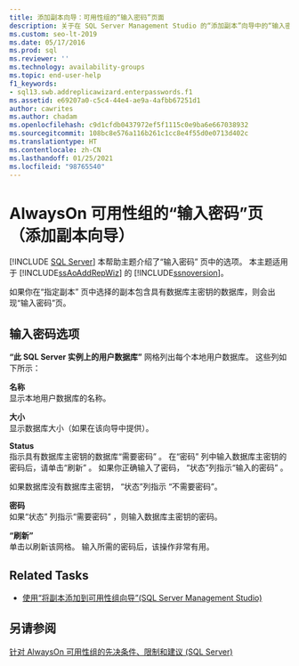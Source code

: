 ```yaml
---
title: 添加副本向导：可用性组的“输入密码”页面
description: 关于在 SQL Server Management Studio 的“添加副本”向导中的“输入密码”页上找到的属性的说明。
ms.custom: seo-lt-2019
ms.date: 05/17/2016
ms.prod: sql
ms.reviewer: ''
ms.technology: availability-groups
ms.topic: end-user-help
f1_keywords:
- sql13.swb.addreplicawizard.enterpasswords.f1
ms.assetid: e69207a0-c5c4-44e4-ae9a-4afbb67251d1
author: cawrites
ms.author: chadam
ms.openlocfilehash: c9d1cfdb0437972ef5f1115c0e9ba6e667038932
ms.sourcegitcommit: 108bc8e576a116b261c1cc8e4f55d0e0713d402c
ms.translationtype: HT
ms.contentlocale: zh-CN
ms.lasthandoff: 01/25/2021
ms.locfileid: "98765540"
---
```

# <a name="enter-passwords-page-add-replica-wizard-for-always-on-availability-groups"></a>AlwaysOn 可用性组的“输入密码”页（添加副本向导）
[!INCLUDE [SQL Server](../../../includes/applies-to-version/sqlserver.md)]
  本帮助主题介绍了“输入密码”  页中的选项。 本主题适用于 [!INCLUDE[ssAoAddRepWiz](../../../includes/ssaoaddrepwiz-md.md)] 的 [!INCLUDE[ssnoversion](../../../includes/ssnoversion-md.md)]。  
  
 如果你在“指定副本”  页中选择的副本包含具有数据库主密钥的数据库，则会出现“输入密码”页。  
  
## <a name="enter-passwords-options"></a>输入密码选项  
 **“此 SQL Server 实例上的用户数据库”** 网格列出每个本地用户数据库。 这些列如下所示：  
  
 **名称**  
 显示本地用户数据库的名称。  
  
 **大小**  
 显示数据库大小（如果在该向导中提供）。  
  
 **Status**  
 指示具有数据库主密钥的数据库“需要密码”  。 在“密码”  列中输入数据库主密钥的密码后，请单击“刷新”  。 如果你正确输入了密码，  “状态”列指示“输入的密码”  。  
  
 如果数据库没有数据库主密钥，  “状态”列指示  “不需要密码”。  
  
 **密码**  
 如果“状态”  列指示“需要密码”  ，则输入数据库主密钥的密码。  
  
 **“刷新”**  
 单击以刷新该网格。 输入所需的密码后，该操作非常有用。  
  
## <a name="related-tasks"></a>Related Tasks  
  
-   [使用“将副本添加到可用性组向导”(SQL Server Management Studio)](../../../database-engine/availability-groups/windows/use-the-add-replica-to-availability-group-wizard-sql-server-management-studio.md)  
  
## <a name="see-also"></a>另请参阅  
 [针对 AlwaysOn 可用性组的先决条件、限制和建议 (SQL Server)](../../../database-engine/availability-groups/windows/prereqs-restrictions-recommendations-always-on-availability.md)  
  
  
